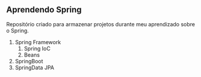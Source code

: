 ## Aprendendo Spring

Repositório criado para armazenar projetos durante meu aprendizado sobre o Spring.

1. Spring Framework
    1. Spring IoC
    2. Beans
2. SpringBoot
3. SpringData JPA
